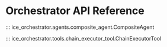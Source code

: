 # Orchestrator API Reference

::: ice_orchestrator.agents.composite_agent.CompositeAgent

::: ice_orchestrator.tools.chain_executor_tool.ChainExecutorTool 